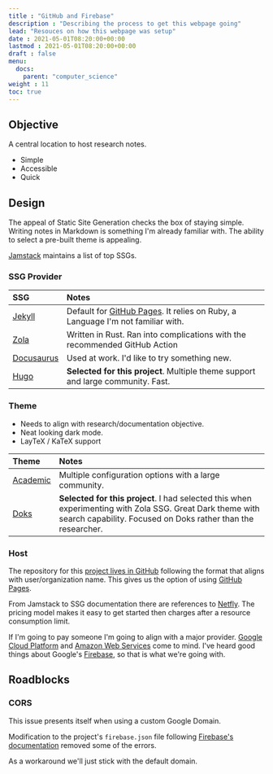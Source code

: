 ```yaml
---
title : "GitHub and Firebase"
description : "Describing the process to get this webpage going"
lead: "Resouces on how this webpage was setup"
date : 2021-05-01T08:20:00+00:00
lastmod : 2021-05-01T08:20:00+00:00
draft : false
menu:
  docs:
    parent: "computer_science"
weight : 11
toc: true
---
```


## Objective
A central location to host research notes.

- Simple
- Accessible
- Quick

## Design
The appeal of Static Site Generation checks the box of staying simple. Writing notes in Markdown is something I'm already familiar with. The ability to select a pre-built theme is appealing.

[Jamstack](https://jamstack.org/generators/) maintains a list of top SSGs.

### SSG Provider
|SSG|Notes|
|:--|:--|
|[Jekyll](https://jekyllrb.com/)|Default for [GitHub Pages](https://pages.github.com/). It relies on Ruby, a Language I'm not familiar with.|
|[Zola](https://www.getzola.org/)|Written in Rust. Ran into complications with the recommended GitHub Action|
|[Docusaurus](https://docusaurus.io/)|Used at work. I'd like to try something new.|
|[Hugo](https://gohugo.io/)|**Selected for this project**. Multiple theme support and large community. Fast.|

### Theme 
- Needs to align with research/documentation objective. 
- Neat looking dark mode.
- LayTeX / KaTeX support

|Theme|Notes|
|:--|:--|
|[Academic](https://github.com/wowchemy/starter-hugo-academic)|Multiple configuration options with a large community.|
|[Doks](https://github.com/h-enk/doks)|**Selected for this project**. I had selected this when experimenting with Zola SSG. Great Dark theme with search capability. Focused on Doks rather than the researcher.|

### Host
The repository for this [project lives in GitHub](https://github.com/WonkyMic/wonkymic.github.io) following the format that aligns with user/organization name. This gives us the option of using [GitHub Pages](https://pages.github.com/).

From Jamstack to SSG documentation there are references to [Netfly](https://www.netlify.com/). The pricing model makes it easy to get started then charges after a resource consumption limit.

If I'm going to pay someone I'm going to align with a major provider. [Google Cloud Platform](https://cloud.google.com/) and [Amazon Web Services](https://aws.amazon.com/) come to mind. I've heard good things about Google's [Firebase](https://firebase.google.com/), so that is what we're going with.

## Roadblocks
### CORS
This issue presents itself when using a custom Google Domain.

Modification to the project's `firebase.json` file following [Firebase's documentation](https://firebase.google.com/docs/hosting/full-config) removed some of the errors.

As a workaround we'll just stick with the default domain.